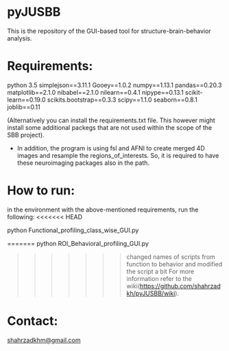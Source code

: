 # pyJUSBB
This is the repository of the GUI-based tool for structure-brain-behavior analysis. 


# Requirements:
python 3.5
simplejson==3.11.1
Gooey==1.0.2
numpy==1.13.1
pandas==0.20.3
matplotlib==2.1.0
nibabel==2.1.0
nilearn==0.4.1
nipype==0.13.1
scikit-learn==0.19.0
scikits.bootstrap==0.3.3
scipy==1.1.0
seaborn==0.8.1
joblib==0.11

(Alternatively you can install the requirements.txt file. This however might install some additional packegs that are not used within the scope of the SBB project). 

* In addition, the program is using fsl and AFNI to create merged 4D images and resample the regions_of_interests. So, it is required to have these neuroimaging packages also in the path. 


# How to run: 
in the environment with the above-mentioned requirements, run the following: 
<<<<<<< HEAD
 
 python Functional_profiling_class_wise_GUI.py
 
=======
python ROI_Behavioral_profiling_GUI.py
>>>>>>> changed names of scripts from function to behavior and modified the script a bit
 For more information refer to the wiki(https://github.com/shahrzadkh/pyJUSBB/wiki).


# Contact:
shahrzadkhm@gmail.com
